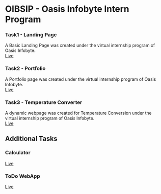 # OIBSIP - Oasis Infobyte Intern Program

### Task1 - Landing Page
A Basic Landing Page was created under the virtual internship program of Oasis Infobyte. <br>
[Live](https://va-rohith.github.io/OIBSIP/Landing-Page/)

### Task2 - Portfolio
A Portfolio page was created under the virtual internship program of Oasis Infobyte. <br>
[Live](https://va-rohith.github.io/OIBSIP/Portfolio/)

### Task3 - Temperature Converter
A dynamic webpage was created for Temperature Conversion under the virtual internship program of Oasis Infobyte. <br>
[Live](https://va-rohith.github.io/OIBSIP/Temperature-Converter/)

## Additional Tasks <br>

### Calculator
[Live](https://va-rohith.github.io/OIBSIP/Calculator/)

### ToDo WebApp
[Live](https://va-rohith.github.io/OIBSIP/ToDo-WebApp/)
